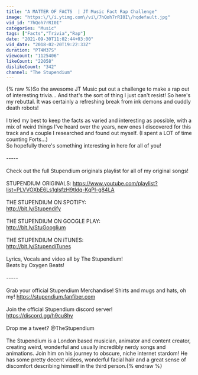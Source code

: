 ```yaml
---
title: "A MATTER OF FACTS  | JT Music Fact Rap Challenge"
image: "https:\/\/i.ytimg.com\/vi\/7hQoh7rRI0I\/hqdefault.jpg"
vid_id: "7hQoh7rRI0I"
categories: "Music"
tags: ["Facts","Trivia","Rap"]
date: "2021-09-30T11:02:44+03:00"
vid_date: "2018-02-20T19:22:33Z"
duration: "PT4M37S"
viewcount: "1125406"
likeCount: "22058"
dislikeCount: "342"
channel: "The Stupendium"
---
```

{% raw %}So the awesome JT Music put out a challenge to make a rap out of interesting trivia... And that's the sort of thing I just can't resist! So here's my rebuttal. It was certainly a refreshing break from ink demons and cuddly death robots!<br /><br />I tried my best to keep the facts as varied and interesting as possible, with a mix of weird things I've heard over the years, new ones I discovered for this track and a couple I researched and found out myself. (I spent a LOT of time counting Forts...)<br />So hopefully there's something interesting in here for all of you!<br /><br />-----<br /><br />Check out the full Stupendium originals playlist for all of my original songs!<br /><br />STUPENDIUM ORIGINALS: <a rel="nofollow" target="blank" href="https://www.youtube.com/playlist?list=PLVVOXbE6Ls1glsfzH9tldq-KqPI-g84LA">https://www.youtube.com/playlist?list=PLVVOXbE6Ls1glsfzH9tldq-KqPI-g84LA</a><br /><br />THE STUPENDIUM ON SPOTIFY:<br /><a rel="nofollow" target="blank" href="http://bit.ly/Stupendify">http://bit.ly/Stupendify</a><br /><br />THE STUPENDIUM ON GOOGLE PLAY:<br /><a rel="nofollow" target="blank" href="http://bit.ly/StuGooglium">http://bit.ly/StuGooglium</a><br /><br />THE STUPENDIUM ON iTUNES:<br /><a rel="nofollow" target="blank" href="http://bit.ly/StupendiTunes">http://bit.ly/StupendiTunes</a><br /><br />Lyrics, Vocals and video all by The Stupendium!<br />Beats by Oxygen Beats!<br /><br />-----<br /><br />Grab your official Stupendium Merchandise! Shirts and mugs and hats, oh my! <a rel="nofollow" target="blank" href="https://stupendium.fanfiber.com">https://stupendium.fanfiber.com</a><br /><br />Join the official Stupendium discord server!<br /><a rel="nofollow" target="blank" href="https://discord.gg/h9cu8hy">https://discord.gg/h9cu8hy</a><br /><br />Drop me a tweet? @TheStupendium<br /><br />The Stupendium is a London based musician, animator and content creator, creating weird, wonderful and usually incredibly nerdy songs and animations. Join him on his journey to obscure, niche internet stardom! He has some pretty decent videos, wonderful facial hair and a great sense of discomfort describing himself in the third person.{% endraw %}
